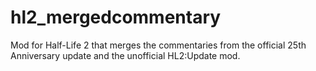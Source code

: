# hl2_mergedcommentary
Mod for Half-Life 2 that merges the commentaries from the official 25th Anniversary update and the unofficial HL2:Update mod.
